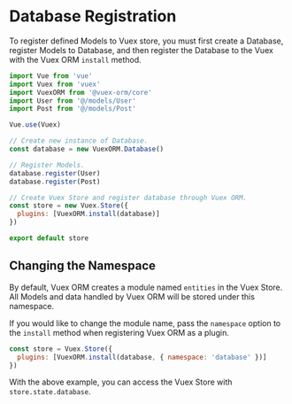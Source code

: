 # Database Registration

To register defined Models to Vuex store, you must first create a Database, register Models to Database, and then register the Database to the Vuex with the Vuex ORM `install` method.

```js
import Vue from 'vue'
import Vuex from 'vuex'
import VuexORM from '@vuex-orm/core'
import User from '@/models/User'
import Post from '@/models/Post'

Vue.use(Vuex)

// Create new instance of Database.
const database = new VuexORM.Database()

// Register Models.
database.register(User)
database.register(Post)

// Create Vuex Store and register database through Vuex ORM.
const store = new Vuex.Store({
  plugins: [VuexORM.install(database)]
})

export default store
```

## Changing the Namespace

By default, Vuex ORM creates a module named `entities` in the Vuex Store. All Models and data handled by Vuex ORM will be stored under this namespace.

If you would like to change the module name, pass the `namespace` option to the `install` method when registering Vuex ORM as a plugin.

```js
const store = Vuex.Store({
  plugins: [VuexORM.install(database, { namespace: 'database' })]
})
```

With the above example, you can access the Vuex Store with `store.state.database`.
